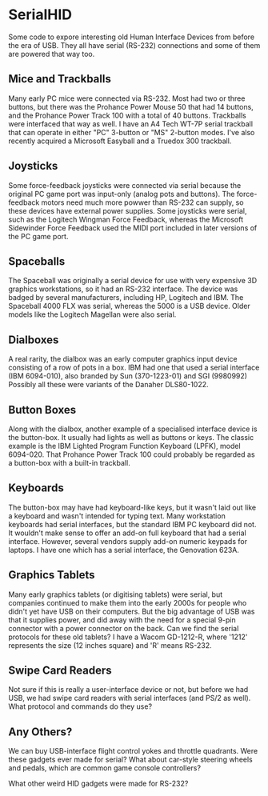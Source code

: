 # SerialHID
Some code to expore interesting old Human Interface Devices from before the era of USB.
They all have serial (RS-232) connections and some of them are powered that way too.

## Mice and Trackballs ##

Many early PC mice were connected via RS-232.
Most had two or three buttons,
but there was the Prohance Power Mouse 50 that had 14 buttons,
and the Prohance Power Track 100 with a total of 40 buttons.
Trackballs were interfaced that way as well.
I have an A4 Tech WT-7P serial trackball that can operate in either
"PC" 3-button or "MS" 2-button modes.
I've also recently acquired a Microsoft Easyball and a
Truedox 300 trackball.

## Joysticks ##

Some force-feedback joysticks were connected via serial because the original PC game
port was input-only (analog pots and buttons).
The force-feedback motors need much more powwer than RS-232 can supply, so these devices
have external power supplies.
Some joysticks were serial, such as the Logitech Wingman Force Feedback,
whereas the Microsoft Sidewinder Force Feedback used the MIDI port included in
later versions of the PC game port.

## Spaceballs ##

The Spaceball was originally a serial device for use with very expensive 3D graphics
workstations, so it had an RS-232 interface.
The device was badged by several manufacturers, including HP, Logitech and IBM.
The Spaceball 4000 FLX was serial, whereas the 5000 is a USB device.
Older models like the Logitech Magellan were also serial.

## Dialboxes ##

A real rarity, the dialbox was an early computer graphics input device
consisting of a row of pots in a box.
IBM had one that used a serial interface (IBM 6094-010), also branded by
Sun (370-1223-01) and SGI (9980992)
Possibly all these were variants of the Danaher DLS80-1022.

## Button Boxes ##

Along with the dialbox, another example of a specialised interface
device is the button-box.
It usually had lights as well as buttons or keys.
The classic example is the IBM Lighted Program Function Keyboard (LPFK),
model 6094-020.
That Prohance Power Track 100 could probably be regarded as a button-box
with a built-in trackball.

## Keyboards ##

The button-box may have had keyboard-like keys, but it wasn't laid out
like a keyboard and wasn't intended for typing text.
Many workstation keyboards had serial interfaces,
but the standard IBM PC keyboard did not.
It wouldn't make sense to offer an add-on full keyboard that had a
serial interface.
However, several vendors supply add-on numeric keypads for laptops.
I have one which has a serial interface, the Genovation 623A.

## Graphics Tablets ##

Many early graphics tablets (or digitising tablets) were serial,
but companies continued to make them into the early 2000s for
people who didn't yet have USB on their computers.
But the big advantage of USB was that it supplies power,
and did away with the need for a special 9-pin connector with a
power connector on the back.
Can we find the serial protocols for these old tablets?
I have a Wacom GD-1212-R, where '1212' represents the size (12 inches
square) and 'R' means RS-232.

## Swipe Card Readers ##

Not sure if this is really a user-interface device or not,
but before we had USB, we had swipe card readers with serial interfaces
(and PS/2 as well).
What protocol and commands do they use?

## Any Others? ##

We can buy USB-interface flight control yokes and throttle quadrants.
Were these gadgets ever made for serial?
What about car-style steering wheels and pedals,
which are common game console controllers?

What other weird HID gadgets were made for RS-232?


